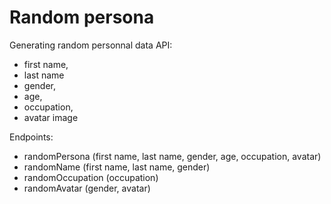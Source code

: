 # Random persona

Generating random personnal data API:
-   first name,
-   last name
-   gender,
-   age,
-   occupation,
-   avatar image

Endpoints:
-   randomPersona (first name, last name, gender, age, occupation, avatar)
-   randomName (first name, last name, gender)
-   randomOccupation (occupation)
-   randomAvatar (gender, avatar)
